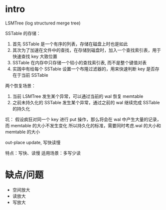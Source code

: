 # intro

LSMTree (log structured merge tree)

SSTable 的存储：

1. 首先 SSTable 是一个有序的列表，存储在磁盘上时也是如此
2. 其次为了加速在文件中的查找，在存储到磁盘时，加入一个查找索引表，用于快速查找 key 大致位置
3. SSTable 在内存中只存储一个较小的查找索引表, 而不是整个键值对表
4. 实践中有给每个 SSTable 设置一个布隆过滤器的，用来快速判断 key 是否存在于当前 SSTable

两个恢复场景：

1. 当前 LSMTree 发生某个异常，可以通过当前的 wal 恢复 memtable
2. 之前未持久化的 SSTable 发生某个异常，通过之前的 wal 继续完成 SSTable 的持久化

坑：
假设疯狂对同一个 key 进行 put 操作，那么将会在 wal 中产生大量的记录，而 memtable 的大小不发生变化
所以持久化的标准，需要同时考虑.wal 的大小和 memtable 的大小

out-place update, 写快读慢

特点：写快、读慢
适用场景：多写少读

# 缺点/问题

- 空间放大
- 读放大
- 写放大
